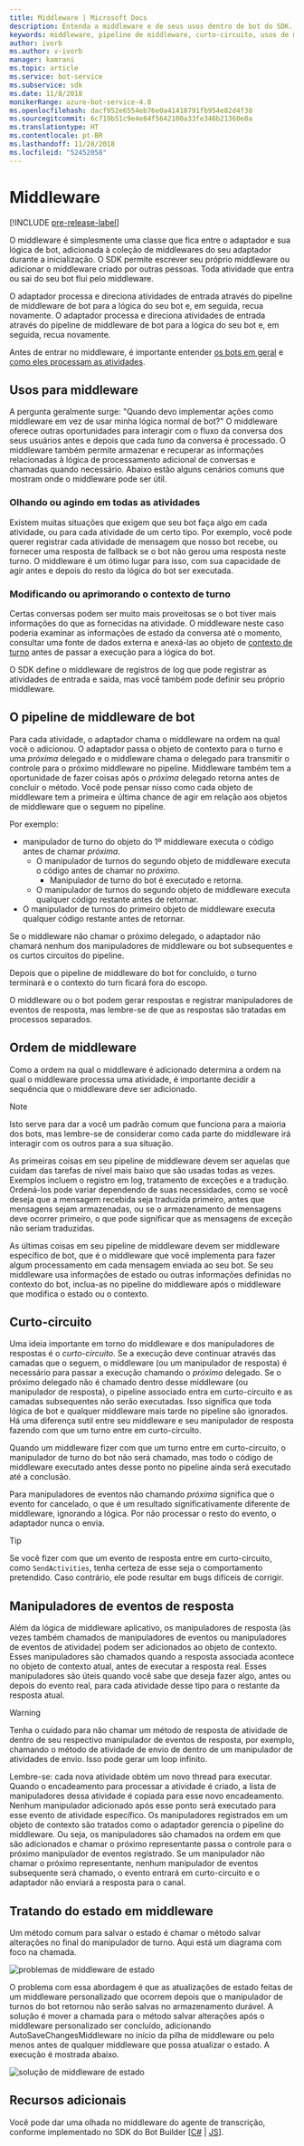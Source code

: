 ```yaml
---
title: Middleware | Microsoft Docs
description: Entenda a middleware e de seus usos dentro de bot do SDK.
keywords: middleware, pipeline de middleware, curto-circuito, usos de middleware
author: ivorb
ms.author: v-ivorb
manager: kamrani
ms.topic: article
ms.service: bot-service
ms.subservice: sdk
ms.date: 11/8/2018
monikerRange: azure-bot-service-4.0
ms.openlocfilehash: dacf952e6554eb76e0a41418791fb954e82d4f38
ms.sourcegitcommit: 6c719b51c9e4e84f5642100a33fe346b21360e8a
ms.translationtype: HT
ms.contentlocale: pt-BR
ms.lasthandoff: 11/28/2018
ms.locfileid: "52452058"
---
```

# <a name="middleware"></a>Middleware

[!INCLUDE [pre-release-label](../includes/pre-release-label.md)]

O middleware é simplesmente uma classe que fica entre o adaptador e sua lógica de bot, adicionada à coleção de middlewares do seu adaptador durante a inicialização. O SDK permite escrever seu próprio middleware ou adicionar o middleware criado por outras pessoas. Toda atividade que entra ou sai do seu bot flui pelo middleware.

O adaptador processa e direciona atividades de entrada através do pipeline de middleware de bot para a lógica do seu bot e, em seguida, recua novamente. O adaptador processa e direciona atividades de entrada através do pipeline de middleware de bot para a lógica do seu bot e, em seguida, recua novamente.

Antes de entrar no middleware, é importante entender [os bots em geral](~/v4sdk/bot-builder-basics.md) e [como eles processam as atividades](~/v4sdk/bot-builder-basics.md#the-activity-processing-stack).

## <a name="uses-for-middleware"></a>Usos para middleware
A pergunta geralmente surge: "Quando devo implementar ações como middleware em vez de usar minha lógica normal de bot?" O middleware oferece outras oportunidades para interagir com o fluxo da conversa dos seus usuários antes e depois que cada _tuno_ da conversa é processado. O middleware também permite armazenar e recuperar as informações relacionadas à lógica de processamento adicional de conversas e chamadas quando necessário. Abaixo estão alguns cenários comuns que mostram onde o middleware pode ser útil.

### <a name="looking-at-or-acting-on-every-activity"></a>Olhando ou agindo em todas as atividades
Existem muitas situações que exigem que seu bot faça algo em cada atividade, ou para cada atividade de um certo tipo. Por exemplo, você pode querer registrar cada atividade de mensagem que nosso bot recebe, ou fornecer uma resposta de fallback se o bot não gerou uma resposta neste turno. O middleware é um ótimo lugar para isso, com sua capacidade de agir antes e depois do resto da lógica do bot ser executada.

### <a name="modifying-or-enhancing-the-turn-context"></a>Modificando ou aprimorando o contexto de turno
Certas conversas podem ser muito mais proveitosas se o bot tiver mais informações do que as fornecidas na atividade. O middleware neste caso poderia examinar as informações de estado da conversa até o momento, consultar uma fonte de dados externa e anexá-las ao objeto de [contexto de turno](~/v4sdk/bot-builder-basics.md#defining-a-turn) antes de passar a execução para a lógica do bot. 

O SDK define o middleware de registros de log que pode registrar as atividades de entrada e saída, mas você também pode definir seu próprio middleware.

## <a name="the-bot-middleware-pipeline"></a>O pipeline de middleware de bot
Para cada atividade, o adaptador chama o middleware na ordem na qual você o adicionou. O adaptador passa o objeto de contexto para o turno e uma _próxima_ delegado e o middleware chama o delegado para transmitir o controle para o próximo middleware no pipeline. Middleware também tem a oportunidade de fazer coisas após o _próxima_ delegado retorna antes de concluir o método. Você pode pensar nisso como cada objeto de middleware tem a primeira e última chance de agir em relação aos objetos de middleware que o seguem no pipeline.

Por exemplo: 

- manipulador de turno do objeto do 1º middleware executa o código antes de chamar _próxima_.
  - O manipulador de turnos do segundo objeto de middleware executa o código antes de chamar no _próximo_.
    - Manipulador de turno do bot é executado e retorna.
  - O manipulador de turnos do segundo objeto de middleware executa qualquer código restante antes de retornar.
- O manipulador de turnos do primeiro objeto de middleware executa qualquer código restante antes de retornar.

Se o middleware não chamar o próximo delegado, o adaptador não chamará nenhum dos manipuladores de middleware ou bot subsequentes e os curtos circuitos do pipeline.

Depois que o pipeline de middleware do bot for concluído, o turno terminará e o contexto do turn ficará fora do escopo.

O middleware ou o bot podem gerar respostas e registrar manipuladores de eventos de resposta, mas lembre-se de que as respostas são tratadas em processos separados.

## <a name="order-of-middleware"></a>Ordem de middleware
Como a ordem na qual o middleware é adicionado determina a ordem na qual o middleware processa uma atividade, é importante decidir a sequência que o middleware deve ser adicionado.

> [!NOTE]
> Isto serve para dar a você um padrão comum que funciona para a maioria dos bots, mas lembre-se de considerar como cada parte do middleware irá interagir com os outros para a sua situação.

As primeiras coisas em seu pipeline de middleware devem ser aquelas que cuidam das tarefas de nível mais baixo que são usadas todas as vezes. Exemplos incluem o registro em log, tratamento de exceções e a tradução. Ordená-los pode variar dependendo de suas necessidades, como se você deseja que a mensagem recebida seja traduzida primeiro, antes que mensagens sejam armazenadas, ou se o armazenamento de mensagens deve ocorrer primeiro, o que pode significar que as mensagens de exceção não seriam traduzidas.

As últimas coisas em seu pipeline de middleware devem ser middleware específico de bot, que é o middleware que você implementa para fazer algum processamento em cada mensagem enviada ao seu bot. Se seu middleware usa informações de estado ou outras informações definidas no contexto do bot, inclua-as no pipeline do middleware após o middleware que modifica o estado ou o contexto.

## <a name="short-circuiting"></a>Curto-circuito
Uma ideia importante em torno do middleware e dos manipuladores de respostas é o _curto-circuito_. Se a execução deve continuar através das camadas que o seguem, o middleware (ou um manipulador de resposta) é necessário para passar a execução chamando o _próximo_ delegado.  Se o próximo delegado não é chamado dentro desse middleware (ou manipulador de resposta), o pipeline associado entra em curto-circuito e as camadas subsequentes não serão executadas. Isso significa que toda lógica de bot e qualquer middleware mais tarde no pipeline são ignorados. Há uma diferença sutil entre seu middleware e seu manipulador de resposta fazendo com que um turno entre em curto-circuito.

Quando um middleware fizer com que um turno entre em curto-circuito, o manipulador de turno do bot não será chamado, mas todo o código de middleware executado antes desse ponto no pipeline ainda será executado até a conclusão. 

Para manipuladores de eventos não chamando _próxima_ significa que o evento for cancelado, o que é um resultado significativamente diferente de middleware, ignorando a lógica. Por não processar o resto do evento, o adaptador nunca o envia.

> [!TIP]
> Se você fizer com que um evento de resposta entre em curto-circuito, como `SendActivities`, tenha certeza de esse seja o comportamento pretendido. Caso contrário, ele pode resultar em bugs difíceis de corrigir.

## <a name="response-event-handlers"></a>Manipuladores de eventos de resposta
Além da lógica de middleware aplicativo, os manipuladores de resposta (às vezes também chamados de manipuladores de eventos ou manipuladores de eventos de atividade) podem ser adicionados ao objeto de contexto. Esses manipuladores são chamados quando a resposta associada acontece no objeto de contexto atual, antes de executar a resposta real. Esses manipuladores são úteis quando você sabe que deseja fazer algo, antes ou depois do evento real, para cada atividade desse tipo para o restante da resposta atual.

> [!WARNING] 
> Tenha o cuidado para não chamar um método de resposta de atividade de dentro de seu respectivo manipulador de eventos de resposta, por exemplo, chamando o método de atividade de envio de dentro de um manipulador de atividades de envio. Isso pode gerar um loop infinito.

Lembre-se: cada nova atividade obtém um novo thread para executar. Quando o encadeamento para processar a atividade é criado, a lista de manipuladores dessa atividade é copiada para esse novo encadeamento. Nenhum manipulador adicionado após esse ponto será executado para esse evento de atividade específico.
Os manipuladores registrados em um objeto de contexto são tratados como o adaptador gerencia o pipeline do middleware. Ou seja, os manipuladores são chamados na ordem em que são adicionados e chamar o próximo representante passa o controle para o próximo manipulador de eventos registrado. Se um manipulador não chamar o próximo representante, nenhum manipulador de eventos subsequente será chamado, o evento entrará em curto-circuito e o adaptador não enviará a resposta para o canal.

## <a name="handling-state-in-middleware"></a>Tratando do estado em middleware

Um método comum para salvar o estado é chamar o método salvar alterações no final do manipulador de turno. Aqui está um diagrama com foco na chamada.

![problemas de middleware de estado](media/bot-builder-dialog-state-problem.png)

O problema com essa abordagem é que as atualizações de estado feitas de um middleware personalizado que ocorrem depois que o manipulador de turnos do bot retornou não serão salvas no armazenamento durável. A solução é mover a chamada para o método salvar alterações após o middleware personalizado ser concluído, adicionando AutoSaveChangesMiddleware no início da pilha de middleware ou pelo menos antes de qualquer middleware que possa atualizar o estado. A execução é mostrada abaixo.

![solução de middleware de estado](media/bot-builder-dialog-state-solution.png)

## <a name="additional-resources"></a>Recursos adicionais
Você pode dar uma olhada no middleware do agente de transcrição, conforme implementado no SDK do Bot Builder [[C#](https://github.com/Microsoft/botbuilder-dotnet/blob/master/libraries/Microsoft.Bot.Builder/TranscriptLoggerMiddleware.cs) | [JS](https://github.com/Microsoft/botbuilder-js/blob/master/libraries/botbuilder-core/src/transcriptLogger.ts)].
